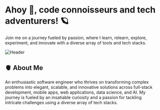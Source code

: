 # Ahoy 👋, code connoisseurs and tech adventurers! 🪐

Join me on a journey fueled by passion, where I learn, relearn, explore, experiment, and innovate with a diverse array of tools and tech stacks.


![Header](https://github.com/wesonga/wesonga/blob/main/bob.gif)

## 🫀 About Me

An enthusiastic software engineer who thrives on transforming complex problems into elegant, scalable, and innovative solutions across full-stack development, mobile apps, web applications, data science, and AI. My journey is fueled by an insatiable curiosity and a passion for tackling intricate challenges using a diverse array of tech stacks.